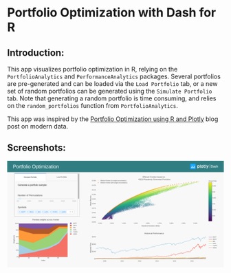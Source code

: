 # Portfolio Optimization with Dash for R

## Introduction:

This app visualizes portfolio optimization in R, relying on the `PortfolioAnalytics` and `PerformanceAnalytics` packages. Several portfolios are pre-generated and can be loaded via the `Load Portfolio` tab, or a new set of random portfolios can be generated using the `Simulate Portfolio` tab. Note that generating a random portfolio is time consuming, and relies on the `random_portfolios` function from `PortfolioAnalytics`.

This app was inspired by the [Portfolio Optimization using R and Plotly](https://moderndata.plot.ly/portfolio-optimization-using-r-and-plotly/) blog post on modern data.

## Screenshots:

![screenshot](assets/portfolio-optimization-screenshot.png)
